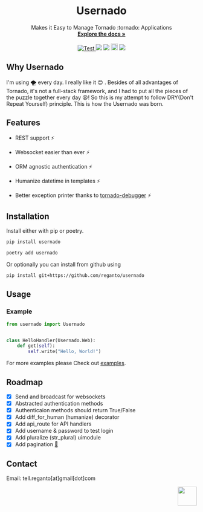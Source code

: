 <a id="top"></a>
<br />

<div align="center">
  <h1>Usernado</h1>
  <p align="center">
    Makes it Easy to Manage Tornado :tornado: Applications
    <br />
    <a href="https://usernado.readthedocs.io/en/latest/"><strong>Explore the docs »</strong></a>
    <br />
    <br />
    <a href="https://github.com/reganto/usernado/actions?query=workflow%3ALinters+event%3Apush+branch%3Amaster" target="_blank">
    <img src="https://github.com/reganto/usernado/workflows/Linters/badge.svg?event=push&branch=master" alt="Test">
    </a>
    <a href="https://github.com/reganto/Usernado/issues"><img src="https://img.shields.io/github/issues/reganto/usernado"></a> <a href="https://github.com/reganto/usernado/blob/master/LICENSE.txt"><img src="https://img.shields.io/github/license/reganto/usernado"></a>  <a href="https://badge.fury.io/py/usernado"><img src="https://badge.fury.io/py/usernado.svg" alt="PyPI version" height="18"></a> <a href="https://pepy.tech/project/usernado"><img src="https://pepy.tech/badge/usernado"/></a>
  </p>
</div>

<!-- Why Userndo  -->

## Why Usernado

I'm using 🌪️ every day. I really like it 😍 . Besides of all advantages of Tornado, it's not a full-stack framework, and I had to put all the pieces of the puzzle together every day 😩! So this is my attempt to follow DRY(Don't Repeat Yourself) principle. This is how the Usernado was born.

<!-- Features -->

## Features

- REST support :zap:

- Websocket easier than ever :zap:

- ORM agnostic authentication :zap:

- Humanize datetime in templates :zap:

- Better exception printer thanks to [tornado-debugger](https://github.com/bhch/tornado-debugger) :zap:

<!-- Getting Started -->

## Installation

Install either with pip or poetry.

```bash
pip install usernado
```
```bash
poetry add usernado
```

Or optionally you can install from github using 
```bash 
pip install git+https://github.com/reganto/usernado
```

<!-- USAGE EXAMPLES -->

## Usage

### Example

```python
from usernado import Usernado


class HelloHandler(Usernado.Web):
    def get(self):
        self.write("Hello, World!")
```

For more examples please Check out [examples](https://github.com/reganto/Usernado/tree/master/example).

<!-- ROADMAP -->

## Roadmap

- [x] Send and broadcast for websockets
- [x] Abstracted authentication methods
- [x] Authenticaion methods should return True/False
- [x] Add diff_for_human (humanize) decorator
- [x] Add api_route for API handlers
- [x] Add username & password to test login 
- [x] Add pluralize (str_plural) uimodule
- [x] Add pagination [:link:](https://github.com/reganto/tornado-pagination)

<!-- CONTACT -->

## Contact

Email: tell.reganto[at]gmail[dot]com

<p align="right"><a href="#top"><img src="https://raw.githubusercontent.com/DjangoEx/python-engineer-roadmap/main/statics/top.png" width=50 height=50 /></a></p>
